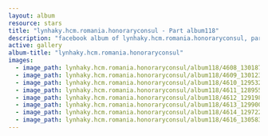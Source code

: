 ```yaml
---
layout: album
resource: stars
title: "lynhaky.hcm.romania.honoraryconsul - Part album118"
description: "facebook album of lynhaky.hcm.romania.honoraryconsul, part album118."
active: gallery
album-title: "lynhaky.hcm.romania.honoraryconsul"
images:
  - image_path: lynhaky.hcm.romania.honoraryconsul/album118/4608_130187679_3729687387066103_4646863398705774525_n.jpg
  - image_path: lynhaky.hcm.romania.honoraryconsul/album118/4609_130123523_3729807123720796_3022245438921628032_n.jpg
  - image_path: lynhaky.hcm.romania.honoraryconsul/album118/4610_129532422_3729807103720798_9197368294767303235_n.jpg
  - image_path: lynhaky.hcm.romania.honoraryconsul/album118/4611_128955429_3729807087054133_8850406137739317355_n.jpg
  - image_path: lynhaky.hcm.romania.honoraryconsul/album118/4612_129198632_3729704517064390_4901160278052219207_n.jpg
  - image_path: lynhaky.hcm.romania.honoraryconsul/album118/4613_129900223_3729702280397947_1404723121341309987_n.jpg
  - image_path: lynhaky.hcm.romania.honoraryconsul/album118/4614_129722108_3729701293731379_6790707312796398660_n.jpg
  - image_path: lynhaky.hcm.romania.honoraryconsul/album118/4616_130583499_3729688623732646_9002058526931502235_n.jpg
---
```

